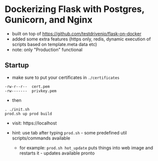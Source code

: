 # Dockerizing Flask with Postgres, Gunicorn, and Nginx

- built on top of https://github.com/testdrivenio/flask-on-docker
- added some extra features (https only, redis, dynamic execution of scripts based on template.meta data etc)
- note: only "Production" functional

## Startup

- make sure to put your certificates in `./certificates`

```
-rw-r--r--  cert.pem
-rw-------  privkey.pem
```

- then

```
. ./init.sh
prod.sh up prod build
```

- visit: https://localhost

- hint: use tab after typing `prod.sh` - some predefined util scripts/commands available
    - for example: `prod.sh hot_update` puts things into web image and restarts it - updates available pronto
